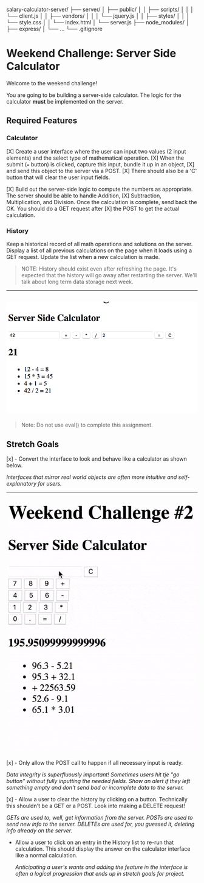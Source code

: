 salary-calculator-server/
├── server/
│   ├── public/
│   │   ├── scripts/
│   │   │   └── client.js
│   │   ├── vendors/
│   │   │   └── jquery.js
│   │   ├── styles/
│   │   │   └── style.css
│   │   └── index.html
│   └── server.js
├── node_modules/
│   ├── express/
│   └── ...
└── .gitignore

# Weekend Challenge: Server Side Calculator

Welcome to the weekend challenge!

You are going to be building a server-side calculator. The logic for the calculator **must** be implemented on the server. 

## Required Features

### Calculator

[X] Create a user interface where the user can input two values (2 input elements) and the select type of mathematical operation. 
[X]      When the submit (`=` button) is clicked, capture this input, bundle it up in an object, 
[X] and send this object to the server via a POST. 
[X] There should also be a 'C' button that will clear the user input fields.

[X] Build out the server-side logic to compute the numbers as appropriate. The server should be able to handle Addition, 
[X] Subtraction, Multiplication, and Division. Once the calculation is complete, send back the OK. You should do a GET request after [X] the POST to get the actual calculation.

### History

Keep a historical record of all math operations and solutions on the server. Display a list of all previous calculations on the page when it loads using a GET request. Update the list when a new calculation is made.

> NOTE: History should exist even after refreshing the page. It's expected that the history will go away after restarting the server. We'll talk about long term data storage next week.

---
![base mode interface](images/baseMode.png)
---

> Note: Do not use eval() to complete this assignment.

## Stretch Goals

[x] - Convert the interface to look and behave like a calculator as shown below.

  *Interfaces that mirror real world objects are often more intuitive and self-explanatory for users.*

---
![calculator interface](images/stretchGoal_interface.gif)
---

[x] - Only allow the POST call to happen if all necessary input is ready.

  *Data integrity is superfluously important! Sometimes users hit tje "go button" without fully inputting the needed fields. Show an alert if they left something empty and don't send bad or incomplete data to the server.*

[x] - Allow a user to clear the history by clicking on a button. Technically this shouldn't be a GET or a POST. Look into making a DELETE request!

  *GETs are used to, well, get information from the server. POSTs are used to send new info to the server. DELETEs are used for, you guessed it, deleting info already on the server.*

- Allow a user to click on an entry in the History list to re-run that calculation. This should display the answer on the calculator interface like a normal calculation.

  *Anticipating a user's wants and adding the feature in the interface is often a logical progression that ends up in stretch goals for project.*

